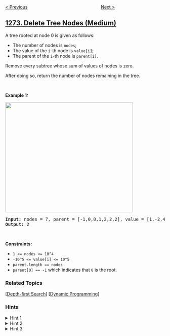 <!--|This file generated by command(leetcode description); DO NOT EDIT.    |-->
<!--+----------------------------------------------------------------------+-->
<!--|@author    openset <openset.wang@gmail.com>                           |-->
<!--|@link      https://github.com/openset                                 |-->
<!--|@home      https://github.com/openset/leetcode                        |-->
<!--+----------------------------------------------------------------------+-->

[< Previous](https://github.com/openset/leetcode/tree/master/problems/remove-interval "Remove Interval")
　　　　　　　　　　　　　　　　
[Next >](https://github.com/openset/leetcode/tree/master/problems/number-of-ships-in-a-rectangle "Number of Ships in a Rectangle")

## [1273. Delete Tree Nodes (Medium)](https://leetcode.com/problems/delete-tree-nodes "删除树节点")

<p>A tree rooted at node 0 is given as follows:</p>

<ul>
	<li>The number of nodes is <code>nodes</code>;</li>
	<li>The value of the <code>i</code>-th node is <code>value[i]</code>;</li>
	<li>The parent of the <code>i</code>-th node is <code>parent[i]</code>.</li>
</ul>

<p>Remove every subtree whose sum of values of nodes is zero.</p>

<p>After doing so, return the number of nodes remaining in the tree.</p>

<p>&nbsp;</p>
<p><strong>Example 1:</strong></p>

<p><img alt="" src="https://assets.leetcode.com/uploads/2019/07/02/1421_sample_1.PNG" style="width: 403px; height: 347px;" /></p>

<pre>
<strong>Input:</strong> nodes = 7, parent = [-1,0,0,1,2,2,2], value = [1,-2,4,0,-2,-1,-1]
<strong>Output:</strong> 2
</pre>

<p>&nbsp;</p>
<p><strong>Constraints:</strong></p>

<ul>
	<li><code>1 &lt;= nodes &lt;= 10^4</code></li>
	<li><code>-10^5 &lt;= value[i] &lt;= 10^5</code></li>
	<li><code>parent.length == nodes</code></li>
	<li><code>parent[0] == -1</code>&nbsp;which indicates that <code>0</code> is the root.</li>
</ul>

### Related Topics
  [[Depth-first Search](https://github.com/openset/leetcode/tree/master/tag/depth-first-search/README.md)]
  [[Dynamic Programming](https://github.com/openset/leetcode/tree/master/tag/dynamic-programming/README.md)]

### Hints
<details>
<summary>Hint 1</summary>
Traverse the tree using depth first search.
</details>

<details>
<summary>Hint 2</summary>
Find for every node the sum of values of its sub-tree.
</details>

<details>
<summary>Hint 3</summary>
Traverse the tree again from the root and return once you reach a node with zero sum of values in its sub-tree.
</details>
